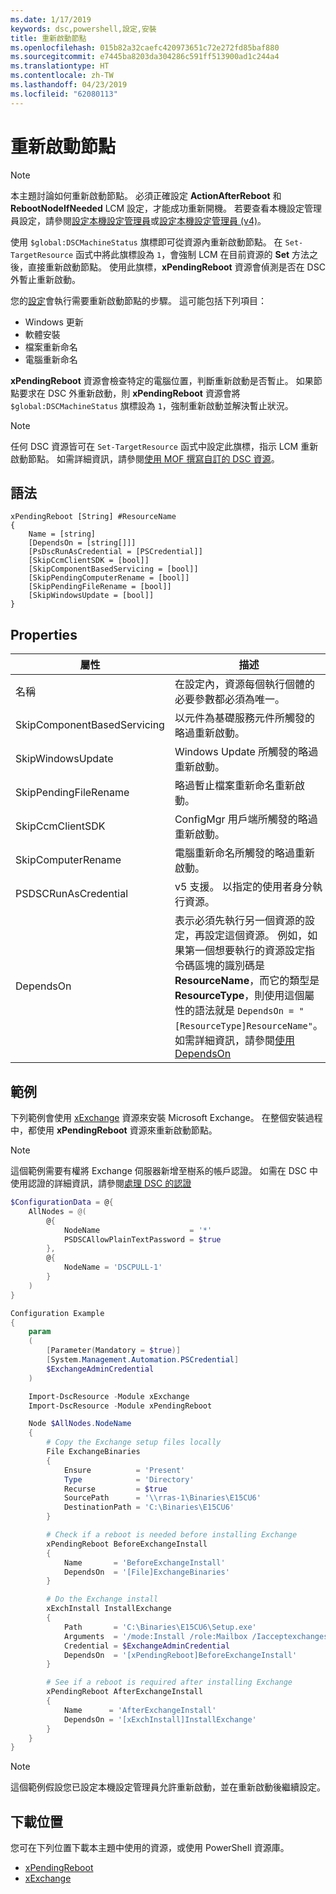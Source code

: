 ```yaml
---
ms.date: 1/17/2019
keywords: dsc,powershell,設定,安裝
title: 重新啟動節點
ms.openlocfilehash: 015b82a32caefc420973651c72e272fd85baf880
ms.sourcegitcommit: e7445ba8203da304286c591ff513900ad1c244a4
ms.translationtype: HT
ms.contentlocale: zh-TW
ms.lasthandoff: 04/23/2019
ms.locfileid: "62080113"
---
```

# <a name="reboot-a-node"></a>重新啟動節點

> [!NOTE]
> 本主題討論如何重新啟動節點。 必須正確設定 **ActionAfterReboot** 和 **RebootNodeIfNeeded** LCM 設定，才能成功重新開機。
> 若要查看本機設定管理員設定，請參閱[設定本機設定管理員](../managing-nodes/metaConfig.md)或[設定本機設定管理員 (v4)](../managing-nodes/metaConfig4.md)。

使用 `$global:DSCMachineStatus` 旗標即可從資源內重新啟動節點。 在 `Set-TargetResource` 函式中將此旗標設為 `1`，會強制 LCM 在目前資源的 **Set** 方法之後，直接重新啟動節點。 使用此旗標，**xPendingReboot** 資源會偵測是否在 DSC 外暫止重新啟動。

您的[設定](configurations.md)會執行需要重新啟動節點的步驟。 這可能包括下列項目：

- Windows 更新
- 軟體安裝
- 檔案重新命名
- 電腦重新命名

**xPendingReboot** 資源會檢查特定的電腦位置，判斷重新啟動是否暫止。 如果節點要求在 DSC 外重新啟動，則 **xPendingReboot** 資源會將 `$global:DSCMachineStatus` 旗標設為 `1`，強制重新啟動並解決暫止狀況。

> [!NOTE]
> 任何 DSC 資源皆可在 `Set-TargetResource` 函式中設定此旗標，指示 LCM 重新啟動節點。 如需詳細資訊，請參閱[使用 MOF 撰寫自訂的 DSC 資源](../resources/authoringResourceMOF.md)。

## <a name="syntax"></a>語法

```
xPendingReboot [String] #ResourceName
{
    Name = [string]
    [DependsOn = [string[]]]
    [PsDscRunAsCredential = [PSCredential]]
    [SkipCcmClientSDK = [bool]]
    [SkipComponentBasedServicing = [bool]]
    [SkipPendingComputerRename = [bool]]
    [SkipPendingFileRename = [bool]]
    [SkipWindowsUpdate = [bool]]
}
```

## <a name="properties"></a>Properties

| 屬性 | 描述 |
| --- | --- |
| 名稱| 在設定內，資源每個執行個體的必要參數都必須為唯一。|
| SkipComponentBasedServicing | 以元件為基礎服務元件所觸發的略過重新啟動。 |
| SkipWindowsUpdate | Windows Update 所觸發的略過重新啟動。|
| SkipPendingFileRename | 略過暫止檔案重新命名重新啟動。 |
| SkipCcmClientSDK | ConfigMgr 用戶端所觸發的略過重新啟動。 |
| SkipComputerRename | 電腦重新命名所觸發的略過重新啟動。 |
| PSDSCRunAsCredential | v5 支援。 以指定的使用者身分執行資源。 |
| DependsOn | 表示必須先執行另一個資源的設定，再設定這個資源。 例如，如果第一個想要執行的資源設定指令碼區塊的識別碼是 **ResourceName**，而它的類型是 **ResourceType**，則使用這個屬性的語法就是 `DependsOn = "[ResourceType]ResourceName"`。 如需詳細資訊，請參閱[使用 DependsOn](resource-depends-on.md)|

## <a name="example"></a>範例

下列範例會使用 [xExchange](https://github.com/PowerShell/xExchange) 資源來安裝 Microsoft Exchange。
在整個安裝過程中，都使用 **xPendingReboot** 資源來重新啟動節點。

> [!NOTE]
> 這個範例需要有權將 Exchange 伺服器新增至樹系的帳戶認證。 如需在 DSC 中使用認證的詳細資訊，請參閱[處理 DSC 的認證](../configurations/configDataCredentials.md)

```powershell
$ConfigurationData = @{
    AllNodes = @(
        @{
            NodeName                    = '*'
            PSDSCAllowPlainTextPassword = $true
        },
        @{
            NodeName = 'DSCPULL-1'
        }
    )
}

Configuration Example
{
    param
    (
        [Parameter(Mandatory = $true)]
        [System.Management.Automation.PSCredential]
        $ExchangeAdminCredential
    )

    Import-DscResource -Module xExchange
    Import-DscResource -Module xPendingReboot

    Node $AllNodes.NodeName
    {
        # Copy the Exchange setup files locally
        File ExchangeBinaries
        {
            Ensure          = 'Present'
            Type            = 'Directory'
            Recurse         = $true
            SourcePath      = '\\rras-1\Binaries\E15CU6'
            DestinationPath = 'C:\Binaries\E15CU6'
        }

        # Check if a reboot is needed before installing Exchange
        xPendingReboot BeforeExchangeInstall
        {
            Name       = 'BeforeExchangeInstall'
            DependsOn  = '[File]ExchangeBinaries'
        }

        # Do the Exchange install
        xExchInstall InstallExchange
        {
            Path       = 'C:\Binaries\E15CU6\Setup.exe'
            Arguments  = '/mode:Install /role:Mailbox /Iacceptexchangeserverlicenseterms'
            Credential = $ExchangeAdminCredential
            DependsOn  = '[xPendingReboot]BeforeExchangeInstall'
        }

        # See if a reboot is required after installing Exchange
        xPendingReboot AfterExchangeInstall
        {
            Name      = 'AfterExchangeInstall'
            DependsOn = '[xExchInstall]InstallExchange'
        }
    }
}
```

> [!NOTE]
> 這個範例假設您已設定本機設定管理員允許重新啟動，並在重新啟動後繼續設定。

## <a name="where-to-download"></a>下載位置

您可在下列位置下載本主題中使用的資源，或使用 PowerShell 資源庫。

- [xPendingReboot](https://github.com/PowerShell/xPendingReboot)
- [xExchange](https://github.com/PowerShell/xExchange)
